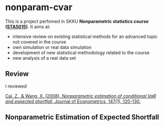 # nonparam-cvar

This is a project perfomed in SKKU **Nonparametric statistics course ([STA5015](https://sites.google.com/site/eunryungleestat/))**. It aims at:

- intensive review on existing statistical methods for an advanced topic not covered in the course
- own simulation or real data simulation
- development of new statistical methodology related to the course
- new analysis of a real data set

## Review

I reviewed

[Cai, Z., & Wang, X. (2008). *Nonparametric estimation of conditional VaR and expected shortfall*. Journal of Econometrics, 147(1), 120-130.](https://www.sciencedirect.com/science/article/abs/pii/S0304407608001292)

## Nonparametric Estimation of Expected Shortfall
